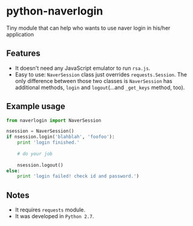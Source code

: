 # python-naverlogin
Tiny module that can help who wants to use naver login in his/her application

Features
--------
- It doesn't need any JavaScript emulator to run `rsa.js`.
- Easy to use: `NaverSession` class just overrides `requests.Session`. The only difference between those two classes is `NaverSession` has additional methods, `login` and `logout`(...and `_get_keys` method, too).

Example usage
-------------
```python
from naverlogin import NaverSession

nsession = NaverSession()
if nsession.login('blahblah', 'foofoo'):
    print 'login finished.'
    
    # do your job
    
    nsession.logout()
else:
    print 'login failed! check id and password.')
```

Notes
-----
- It requires `requests` module.
- It was developed in `Python 2.7`.
